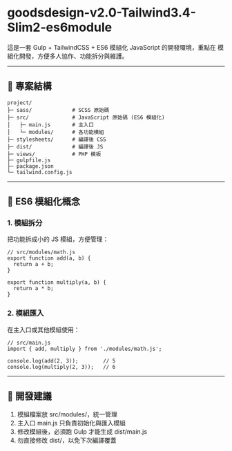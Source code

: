 # goodsdesign-v2.0-Tailwind3.4-Slim2-es6module

這是一套 Gulp + TailwindCSS + ES6 模組化 JavaScript 的開發環境，重點在 模組化開發，方便多人協作、功能拆分與維護。

---

## 📂 專案結構
```
project/
├─ sass/             # SCSS 原始碼
├─ src/              # JavaScript 原始碼 (ES6 模組化)
│   ├─ main.js       # 主入口
│   └─ modules/      # 各功能模組
├─ stylesheets/      # 編譯後 CSS
├─ dist/             # 編譯後 JS
├─ views/            # PHP 模板
├─ gulpfile.js
├─ package.json
└─ tailwind.config.js
```

---

## 🔧 ES6 模組化概念

### 1. 模組拆分
把功能拆成小的 JS 模組，方便管理：
```
// src/modules/math.js
export function add(a, b) {
  return a + b;
}

export function multiply(a, b) {
  return a * b;
}
```

### 2. 模組匯入

在主入口或其他模組使用：
```
// src/main.js
import { add, multiply } from './modules/math.js';

console.log(add(2, 3));        // 5
console.log(multiply(2, 3));   // 6

```

---

## 📌 開發建議

1. 模組檔案放 src/modules/，統一管理
2. 主入口 main.js 只負責初始化與匯入模組
3. 修改模組後，必須跑 Gulp 才能生成 dist/main.js
4. 勿直接修改 dist/，以免下次編譯覆蓋
